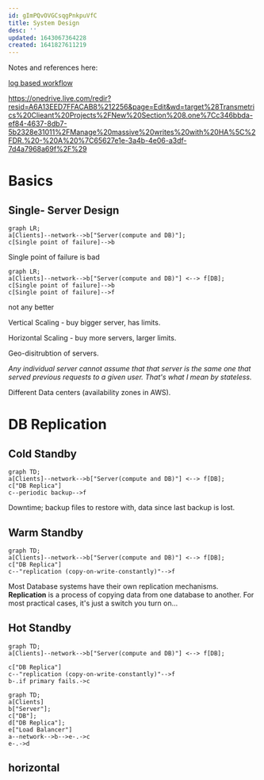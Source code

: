 ```yaml
---
id: gImPQvOVGCsqgPnkpuVfC
title: System Design
desc: ''
updated: 1643067364228
created: 1641827611219
---
```


Notes and references here:

[log based workflow](
https://onedrive.live.com/redir?resid=A6A13EED7FFACAB8%212256&page=Edit&wd=target%28Quick%20Notes.one%7Cb7e7d858-e5f0-4801-9d21-c506078b696a%2FSystem%20design%20and%20logs%7C468f4191-cdbc-7440-b035-e8581ff8b933%2F%29)

https://onedrive.live.com/redir?resid=A6A13EED7FFACAB8%212256&page=Edit&wd=target%28Transmetrics%20Clieant%20Projects%2FNew%20Section%208.one%7Cc346bbda-ef84-4637-8db7-5b2328e31011%2FManage%20massive%20writes%20with%20HA%5C%2FDR.%20-%20A%20%7C65627e1e-3a4b-4e06-a3df-7d4a7968a69f%2F%29




# Basics

## Single- Server Design 

```mermaid
graph LR;
a[Clients]--network-->b["Server(compute and DB)"];
c[Single point of failure]-->b
```

 Single point of failure is bad

```mermaid
graph LR;
a[Clients]--network-->b["Server(compute and DB)"] <--> f[DB];
c[Single point of failure]-->b
c[Single point of failure]-->f

```

not any better

Vertical Scaling - buy bigger server, has limits.

Horizontal Scaling - buy more servers, larger limits.


Geo-disitrubtion of servers.

 *Any individual server cannot assume that that server is the same one that served previous requests to a given user. That's what I mean by stateless.*

Different Data centers (availability zones in AWS).


# DB Replication

## Cold Standby 


```mermaid
graph TD;
a[Clients]--network-->b["Server(compute and DB)"] <--> f[DB];
c["DB Replica"]
c--periodic backup-->f
```
Downtime; backup files to restore with, data since last backup is lost.

## Warm Standby

```mermaid
graph TD;
a[Clients]--network-->b["Server(compute and DB)"] <--> f[DB];
c["DB Replica"]
c--"replication (copy-on-write-constantly)"-->f
```
Most Database systems have their own replication mechanisms.
__Replication__ is a process of copying data from one database to another. For most practical cases, 
it's just a switch you turn on...


##  Hot Standby


```mermaid
graph TD;
a[Clients]--network-->b["Server(compute and DB)"] <--> f[DB];

c["DB Replica"]
c--"replication (copy-on-write-constantly)"-->f
b-.if primary fails.->c
```



```mermaid
graph TD;
a[Clients]
b["Server"];
c["DB"];
d["DB Replica"];
e["Load Balancer"]
a--network-->b-->e-.->c
e-.->d
```




## horizontal 












